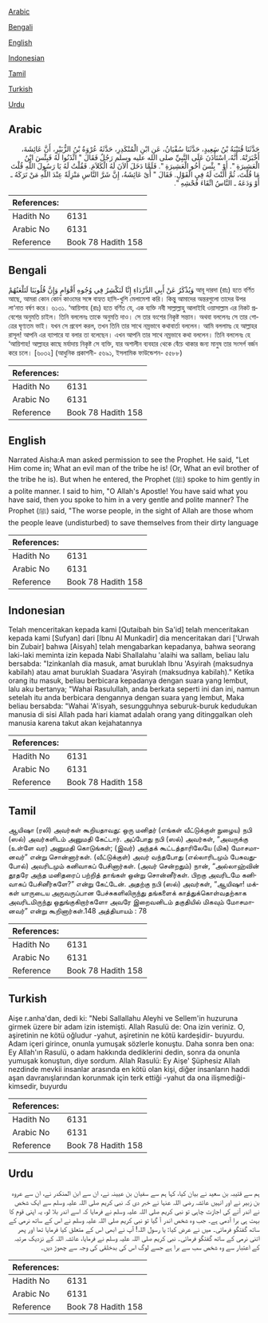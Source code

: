 [Arabic](#arabic)

[Bengali](#bengali)

[English](#english)

[Indonesian](#indonesian)

[Tamil](#tamil)

[Turkish](#turkish)

[Urdu](#urdu)

## Arabic


<div dir="rtl" lang="ar" style={{fontSize:'larger',backgroundColor:'#f8f9fa',padding:20}}>
حَدَّثَنَا قُتَيْبَةُ بْنُ سَعِيدٍ، حَدَّثَنَا سُفْيَانُ، عَنِ ابْنِ الْمُنْكَدِرِ، حَدَّثَهُ عُرْوَةُ بْنُ الزُّبَيْرِ، أَنَّ عَائِشَةَ، أَخْبَرَتْهُ‏.‏ أَنَّهُ، اسْتَأْذَنَ عَلَى النَّبِيِّ صلى الله عليه وسلم رَجُلٌ فَقَالَ ‏"‏ ائْذَنُوا لَهُ فَبِئْسَ ابْنُ الْعَشِيرَةِ ‏"‏‏.‏ أَوْ ‏"‏ بِئْسَ أَخُو الْعَشِيرَةِ ‏"‏‏.‏ فَلَمَّا دَخَلَ أَلاَنَ لَهُ الْكَلاَمَ‏.‏ فَقُلْتُ لَهُ يَا رَسُولَ اللَّهِ قُلْتَ مَا قُلْتَ، ثُمَّ أَلَنْتَ لَهُ فِي الْقَوْلِ‏.‏ فَقَالَ ‏"‏ أَىْ عَائِشَةُ، إِنَّ شَرَّ النَّاسِ مَنْزِلَةً عِنْدَ اللَّهِ مَنْ تَرَكَهُ ـ أَوْ وَدَعَهُ ـ النَّاسُ اتِّقَاءَ فُحْشِهِ ‏"‏‏.‏
</div>
<div style={{backgroundColor:'#f8f9fa',padding:20, marginBottom: 10}}><table> <thead> <tr> <th>References:</th> <th></th> </tr> </thead> <tbody><tr><td>Hadith No</td><td>6131</td></tr><tr><td>Arabic No</td><td>6131</td></tr><tr><td>Reference</td><td>Book 78 Hadith 158</td></tr></tbody></table></div>

## Bengali


<div dir="ltr" lang="bn" style={{fontSize:'larger',backgroundColor:'#f8f9fa',padding:20}}>
وَيُذْكَرُ عَنْ أَبِي الدَّرْدَاءِ إِنَّا لَنَكْشِرُ فِي وُجُوهِ أَقْوَامٍ وَإِنَّ قُلُوبَنَا لَتَلْعَنُهُمْ আবূ দারদা (রাঃ) হতে বর্ণিত আছে, আমরা কোন কোন কাওমের সঙ্গে বাহ্যত হাসি-খুশি মেলামেশা করি। কিন্তু আমাদের অন্তরগুলো তাদের উপর লা‘নাত বর্ষণ করে। ৬১৩১. ‘আয়িশাহ (রাঃ) হতে বর্ণিত যে, এক ব্যক্তি নবী সাল্লাল্লাহু আলাইহি ওয়াসাল্লাম এর নিকট প্রবেশের অনুমতি চাইল। তিনি বললেনঃ তাকে অনুমতি দাও। সে তার বংশের নিকৃষ্ট সন্তান। অথবা বললেনঃ সে তার গোত্রের ঘৃণ্যতম ভাই। যখন সে প্রবেশ করল, তখন তিনি তার সাথে নম্রভাবে কথাবার্তা বললেন। আমি বললামঃ হে আল্লাহর রাসূল! আপনি এর ব্যাপারে যা বলার তা বলেছেন। এখন আপনি তার সাথে নম্রভাবে কথা বললেন। তিনি বললেনঃ হে ‘আয়িশাহ! আল্লাহর কাছে মর্যাদায় নিকৃষ্ট সে ব্যক্তি, যার অশালীন ব্যবহার থেকে বেঁচে থাকার জন্য মানুষ তার সংসর্গ বর্জন করে চলে। [৬০৩২] (আধুনিক প্রকাশনী- ৫৬৯১, ইসলামিক ফাউন্ডেশন- ৫৫৮৮)
</div>
<div style={{backgroundColor:'#f8f9fa',padding:20, marginBottom: 10}}><table> <thead> <tr> <th>References:</th> <th></th> </tr> </thead> <tbody><tr><td>Hadith No</td><td>6131</td></tr><tr><td>Arabic No</td><td>6131</td></tr><tr><td>Reference</td><td>Book 78 Hadith 158</td></tr></tbody></table></div>

## English


<div dir="ltr" lang="en" style={{fontSize:'larger',backgroundColor:'#f8f9fa',padding:20}}>
Narrated Aisha:A man asked permission to see the Prophet. He said, "Let Him come in; What an evil man of the tribe he is! (Or, What an evil brother of the tribe he is). But when he entered, the Prophet (ﷺ) spoke to him gently in a polite manner. I said to him, "O Allah's Apostle! You have said what you have said, then you spoke to him in a very gentle and polite manner? The Prophet (ﷺ) said, "The worse people, in the sight of Allah are those whom the people leave (undisturbed) to save themselves from their dirty language
</div>
<div style={{backgroundColor:'#f8f9fa',padding:20, marginBottom: 10}}><table> <thead> <tr> <th>References:</th> <th></th> </tr> </thead> <tbody><tr><td>Hadith No</td><td>6131</td></tr><tr><td>Arabic No</td><td>6131</td></tr><tr><td>Reference</td><td>Book 78 Hadith 158</td></tr></tbody></table></div>

## Indonesian


<div dir="ltr" lang="id" style={{fontSize:'larger',backgroundColor:'#f8f9fa',padding:20}}>
Telah menceritakan kepada kami [Qutaibah bin Sa'id] telah menceritakan kepada kami [Sufyan] dari [Ibnu Al Munkadir] dia menceritakan dari ['Urwah bin Zubair] bahwa [Aisyah] telah mengabarkan kepadanya, bahwa seorang laki-laki meminta izin kepada Nabi Shallalahu 'alaihi wa sallam, beliau lalu bersabda: "Izinkanlah dia masuk, amat buruklah Ibnu 'Asyirah (maksudnya kabilah) atau amat buruklah Suadara 'Asyirah (maksudnya kabilah)." Ketika orang itu masuk, beliau berbicara kepadanya dengan suara yang lembut, lalu aku bertanya; "Wahai Rasulullah, anda berkata seperti ini dan ini, namun setelah itu anda berbicara dengannya dengan suara yang lembut, Maka beliau bersabda: "Wahai 'A'isyah, sesungguhnya seburuk-buruk kedudukan manusia di sisi Allah pada hari kiamat adalah orang yang ditinggalkan oleh manusia karena takut akan kejahatannya
</div>
<div style={{backgroundColor:'#f8f9fa',padding:20, marginBottom: 10}}><table> <thead> <tr> <th>References:</th> <th></th> </tr> </thead> <tbody><tr><td>Hadith No</td><td>6131</td></tr><tr><td>Arabic No</td><td>6131</td></tr><tr><td>Reference</td><td>Book 78 Hadith 158</td></tr></tbody></table></div>

## Tamil


<div dir="ltr" lang="ta" style={{fontSize:'larger',backgroundColor:'#f8f9fa',padding:20}}>
ஆயிஷா (ரலி) அவர்கள் கூறியதாவது: ஒரு மனிதர் (எங்கள் வீட்டுக்குள் நுழைய) நபி (ஸல்) அவர்களிடம் அனுமதி கேட்டார். அப்போது நபி (ஸல்) அவர்கள், “அவருக்கு (உள்ளே வர) அனுமதி கொடுங்கள்; (இவர்) அந்தக் கூட்டத்தாரிலேயே (மிக) மோசமானவர்” என்று சொன்னார்கள். (வீட்டுக்குள்) அவர் வந்தபோது (எல்லாரிடமும் பேசுவதுபோல்) அவரிடமும் கனிவாகப் பேசினார்கள். (அவர் சென்றதும்) நான், “அல்லாஹ்வின் தூதரே அந்த மனிதரைப் பற்றித் தாங்கள் ஒன்று சொன்னீர்கள். பிறகு அவரிடமே கனிவாகப் பேசினீர்களே?” என்று கேட்டேன். அதற்கு நபி (ஸல்) அவர்கள், “ஆயிஷா! மக்கள் யாருடைய அருவருப்பான பேச்சுகளிலிருந்து தங்களைக் காத்துக்கொள்வதற்காக அவரிடமிருந்து ஒதுங்குகிறார்களோ அவரே இறைவனிடம் தகுதியில் மிகவும் மோசமானவர்” என்று கூறினார்கள்.148 அத்தியாயம் : 78
</div>
<div style={{backgroundColor:'#f8f9fa',padding:20, marginBottom: 10}}><table> <thead> <tr> <th>References:</th> <th></th> </tr> </thead> <tbody><tr><td>Hadith No</td><td>6131</td></tr><tr><td>Arabic No</td><td>6131</td></tr><tr><td>Reference</td><td>Book 78 Hadith 158</td></tr></tbody></table></div>

## Turkish


<div dir="ltr" lang="tr" style={{fontSize:'larger',backgroundColor:'#f8f9fa',padding:20}}>
Aişe r.anha'dan, dedi ki: "Nebi Sallallahu Aleyhi ve Sellem'in huzuruna girmek üzere bir adam izin istemişti. Allah Rasulü de: Ona izin veriniz. O, aşiretinin ne kötü oğludur -yahut, aşiretinin ne kötü kardeşidir- buyurdu. Adam içeri girince, onunla yumuşak sözlerle konuştu. Daha sonra ben ona: Ey Allah'ın Rasulü, o adam hakkında dediklerini dedin, sonra da onunla yumuşak konuştun, diye sordum. Allah Rasulü: Ey Aişe' Şüphesiz Allah nezdinde mevkii insanlar arasında en kötü olan kişi, diğer insanların haddi aşan davranışlarından korunmak için terk ettiği -yahut da ona ilişmediği- kimsedir, buyurdu
</div>
<div style={{backgroundColor:'#f8f9fa',padding:20, marginBottom: 10}}><table> <thead> <tr> <th>References:</th> <th></th> </tr> </thead> <tbody><tr><td>Hadith No</td><td>6131</td></tr><tr><td>Arabic No</td><td>6131</td></tr><tr><td>Reference</td><td>Book 78 Hadith 158</td></tr></tbody></table></div>

## Urdu


<div dir="rtl" lang="ur" style={{fontSize:'larger',backgroundColor:'#f8f9fa',padding:20}}>
ہم سے قتیبہ بن سعید نے بیان کیا، کہا ہم سے سفیان بن عیینہ نے، ان سے ابن المنکدر نے، ان سے عروہ بن زبیر نے اور انہیں عائشہ رضی اللہ عنہا نے خبر دی کہ نبی کریم صلی اللہ علیہ وسلم سے ایک شخص نے اندر آنے کی اجازت چاہی تو نبی کریم صلی اللہ علیہ وسلم نے فرمایا کہ اسے اندر بلا لو، یہ اپنی قوم کا بہت ہی برا آدمی ہے۔ جب وہ شخص اندر آ گیا تو نبی کریم صلی اللہ علیہ وسلم نے اس کے ساتھ نرمی کے ساتھ گفتگو فرمائی۔ میں نے عرض کیا: یا رسول اللہ! آپ نے ابھی اس کے متعلق کیا فرمایا تھا اور پھر اتنی نرمی کے ساتھ گفتگو فرمائی۔ نبی کریم صلی اللہ علیہ وسلم نے فرمایا، عائشہ اللہ کے نزدیک مرتبہ کے اعتبار سے وہ شخص سب سے برا ہے جسے لوگ اس کی بدخلقی کی وجہ سے چھوڑ دیں۔
</div>
<div style={{backgroundColor:'#f8f9fa',padding:20, marginBottom: 10}}><table> <thead> <tr> <th>References:</th> <th></th> </tr> </thead> <tbody><tr><td>Hadith No</td><td>6131</td></tr><tr><td>Arabic No</td><td>6131</td></tr><tr><td>Reference</td><td>Book 78 Hadith 158</td></tr></tbody></table></div>